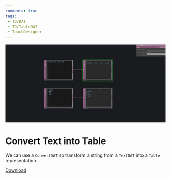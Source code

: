 ```yaml
---
comments: true
tags:
 - TD/DAT
 - TD/TableDAT
 - TouchDesigner
---
```

![alt text](./img/ConvertTextTable.png)

# Convert Text into Table
We can use a `ConvertDAT` so transform a string from a `TextDAT` into a `Table` representation.


[Download](./files/ConvertTextTable.tox)    